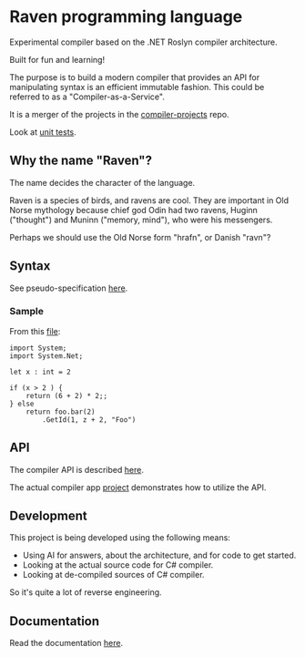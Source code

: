 # Raven programming language

Experimental compiler based on the .NET Roslyn compiler architecture.

Built for fun and learning!

The purpose is to build a modern compiler that provides an API for manipulating syntax is an efficient immutable fashion. This could be referred to as a "Compiler-as-a-Service".

It is a merger of the projects in the [compiler-projects](https://github.com/marinasundstrom/compiler-projects) repo.

Look at [unit tests](/Raven.Tests/CodeAnalysis/Syntax/AstTest.cs).

## Why the name "Raven"?

The name decides the character of the language.

Raven is a species of birds, and ravens are cool. They are important in Old Norse mythology because chief god Odin had two ravens, Huginn ("thought") and Muninn ("memory, mind"), who were his messengers.

Perhaps we should use the Old Norse form "hrafn", or Danish "ravn"?

## Syntax

See pseudo-specification [here](/docs/lang/spec/language-specification.md).

### Sample

From this [file](Raven.Compiler/test.rav):

```
import System;
import System.Net;

let x : int = 2

if (x > 2 ) {
    return (6 + 2) * 2;;
} else
    return foo.bar(2)
        .GetId(1, z + 2, "Foo")
```

## API

The compiler API is described [here](docs/compiler/api.md).

The actual compiler app [project](Raven.Compiler) demonstrates how to utilize the API.

## Development

This project is being developed using the following means:
* Using AI for answers, about the architecture, and for code to get started.
* Looking at the actual source code for C# compiler.
* Looking at de-compiled sources of C# compiler.

So it's quite a lot of reverse engineering.

## Documentation

Read the documentation [here](/docs/).